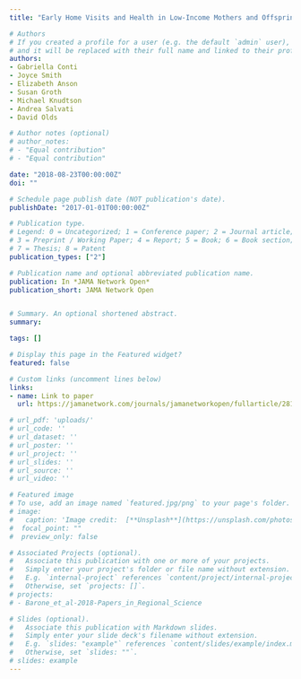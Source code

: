 ```yaml
---
title: "Early Home Visits and Health in Low-Income Mothers and Offspring: 18-Year Follow-Up of a Randomized Trial"

# Authors
# If you created a profile for a user (e.g. the default `admin` user), write the username (folder name) here 
# and it will be replaced with their full name and linked to their profile.
authors:
- Gabriella Conti
- Joyce Smith
- Elizabeth Anson
- Susan Groth
- Michael Knudtson
- Andrea Salvati
- David Olds

# Author notes (optional)
# author_notes:
# - "Equal contribution"
# - "Equal contribution"

date: "2018-08-23T00:00:00Z"
doi: ""

# Schedule page publish date (NOT publication's date).
publishDate: "2017-01-01T00:00:00Z"

# Publication type.
# Legend: 0 = Uncategorized; 1 = Conference paper; 2 = Journal article;
# 3 = Preprint / Working Paper; 4 = Report; 5 = Book; 6 = Book section;
# 7 = Thesis; 8 = Patent
publication_types: ["2"]

# Publication name and optional abbreviated publication name.
publication: In *JAMA Network Open*
publication_short: JAMA Network Open


# Summary. An optional shortened abstract.
summary: 

tags: []

# Display this page in the Featured widget?
featured: false

# Custom links (uncomment lines below)
links:
- name: Link to paper
  url: https://jamanetwork.com/journals/jamanetworkopen/fullarticle/2814056

# url_pdf: 'uploads/'
# url_code: ''
# url_dataset: ''
# url_poster: ''
# url_project: ''
# url_slides: ''
# url_source: ''
# url_video: ''

# Featured image
# To use, add an image named `featured.jpg/png` to your page's folder. 
# image:
#   caption: 'Image credit:  [**Unsplash**](https://unsplash.com/photos/pLCdAaMFLTE)'
#  focal_point: ""
#  preview_only: false

# Associated Projects (optional).
#   Associate this publication with one or more of your projects.
#   Simply enter your project's folder or file name without extension.
#   E.g. `internal-project` references `content/project/internal-project/index.md`.
#   Otherwise, set `projects: []`.
# projects:
# - Barone_et_al-2018-Papers_in_Regional_Science

# Slides (optional).
#   Associate this publication with Markdown slides.
#   Simply enter your slide deck's filename without extension.
#   E.g. `slides: "example"` references `content/slides/example/index.md`.
#   Otherwise, set `slides: ""`.
# slides: example
---
```


